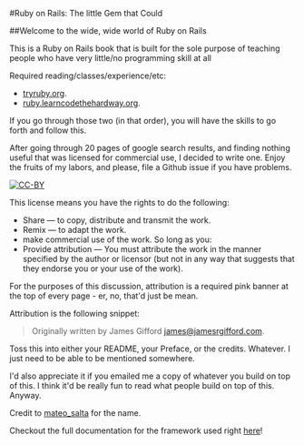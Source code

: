 #Ruby on Rails: The little Gem that Could

##Welcome to the wide, wide world of Ruby on Rails

This is a Ruby on Rails book that is built for the sole purpose of teaching people who have very little/no programming skill at all

Required reading/classes/experience/etc:

- [tryruby.org](http://tryruby.org).
- [ruby.learncodethehardway.org](http://ruby.learncodethehardway.org/).

If you go through those two (in that order), you will have the skills to go forth and follow this.

After going through 20 pages of google search results, and finding nothing useful that was licensed for commercial use, I decided to write one. Enjoy the fruits of my labors, and please, file a Github issue if you have problems.

[![CC-BY](http://i.creativecommons.org/l/by/3.0/88x31.png)](http://creativecommons.org/licenses/by/3.0/deed.en_US)

This license means you have the rights to do the following:
  - Share — to copy, distribute and transmit the work.
  - Remix — to adapt the work.
  - make commercial use of the work.
So long as you:
  -  Provide attribution — You must attribute the work in the manner specified by the author or licensor (but not in any way that suggests that they endorse you or your use of the work). 

For the purposes of this discussion, attribution is a required pink banner at the top of every page - er, no, that'd just be mean.




Attribution is the following snippet:

> Originally written by James Gifford <james@jamesrgifford.com>.

Toss this into either your README, your Preface, or the credits. Whatever. I just need to be able to be mentioned somewhere. 

I'd also appreciate it if you emailed me a copy of whatever you build on top of this. I think it'd be really fun to read what people build on top of this. Anyway.


Credit to [mateo_salta](http://chat.stackexchange.com/transcript/201?m=7659237#7659237) for the name.

Checkout the full documentation for the framework used right [here](https://github.com/WebBooks/wbb/wiki)!
 
